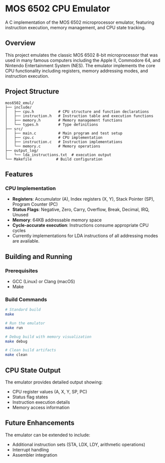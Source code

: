 # MOS 6502 CPU Emulator

A C implementation of the MOS 6502 microprocessor emulator, featuring instruction execution, memory management, and CPU state tracking.

## Overview

This project emulates the classic MOS 6502 8-bit microprocessor that was used in many famous computers including the Apple II, Commodore 64, and Nintendo Entertainment System (NES). The emulator implements the core CPU functionality including registers, memory addressing modes, and instruction execution.

## Project Structure

```
mos6502_emul/
├── include/
│   ├── cpu.h           # CPU structure and function declarations
│   ├── instruction.h   # Instruction table and execution functions
│   ├── memory.h        # Memory management functions
│   └── types.h         # Type definitions
├── src/
│   ├── main.c          # Main program and test setup
│   ├── cpu.c           # CPU implementation
│   ├── instruction.c   # Instruction implementations
│   └── memory.c        # Memory operations
├── output_log/
│   └── lda_instructions.txt  # execution output
└── Makefile           # Build configuration
```

## Features

### CPU Implementation
- **Registers**: Accumulator (A), Index registers (X, Y), Stack Pointer (SP), Program Counter (PC)
- **Status Flags**: Negative, Zero, Carry, Overflow, Break, Decimal, IRQ, Unused
- **Memory**: 64KB addressable memory space
- **Cycle-accurate execution**: Instructions consume appropriate CPU cycles
- Currently implementations for LDA instructions of all addressing modes are available.

## Building and Running

### Prerequisites
- GCC (Linux) or Clang (macOS)
- Make

### Build Commands

```bash
# Standard build
make

# Run the emulator
make run

# Debug build with memory visualization
make debug

# Clean build artifacts
make clean
```

## CPU State Output

The emulator provides detailed output showing:
- CPU register values (A, X, Y, SP, PC)
- Status flag states
- Instruction execution details
- Memory access information

## Future Enhancements

The emulator can be extended to include:
- Additional instruction sets (STA, LDX, LDY, arithmetic operations)
- Interrupt handling
- Assembler integration
